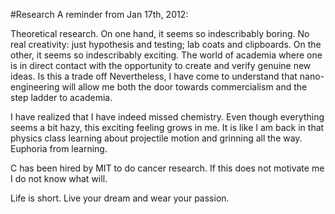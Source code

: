#Research
A reminder from Jan 17th, 2012:

Theoretical research. On one hand, it seems so indescribably boring. No real creativity: just hypothesis and testing; lab coats and clipboards. On the other, it seems so indescribably exciting. The world of academia where one is in direct contact with the opportunity to create and verify genuine new ideas. Is this a trade off  Nevertheless, I have come to understand that nano-engineering will allow me both the door towards commercialism and the step ladder to academia.

I have realized that I have indeed missed chemistry. Even though everything seems a bit hazy, this exciting feeling grows in me. It is like I am back in that physics class learning about projectile motion and grinning all the way. Euphoria from learning.

C has been hired by MIT to do cancer research. If this does not motivate me I do not know what will.

Life is short. Live your dream and wear your passion.
